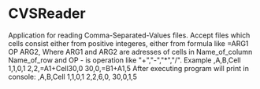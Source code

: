 # CVSReader
Application for reading Comma-Separated-Values files. Accept files which cells consist either from positive integeres, either from formula like =ARG1 OP ARG2,
Where ARG1 and ARG2 are adresses of cells in Name_of_column Name_of_row and OP - is operation like "+","-","*","/".
Example
,A,B,Cell
1,1,0,1
2,2,=A1+Cell30,0
30,0,=B1+A1,5
After executing program will print in console:
,A,B,Cell
1,1,0,1
2,2,6,0,
30,0,1,5
